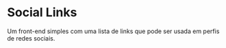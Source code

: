 # Social Links

Um front-end simples com uma lista de links que pode ser usada em perfis de redes sociais.
